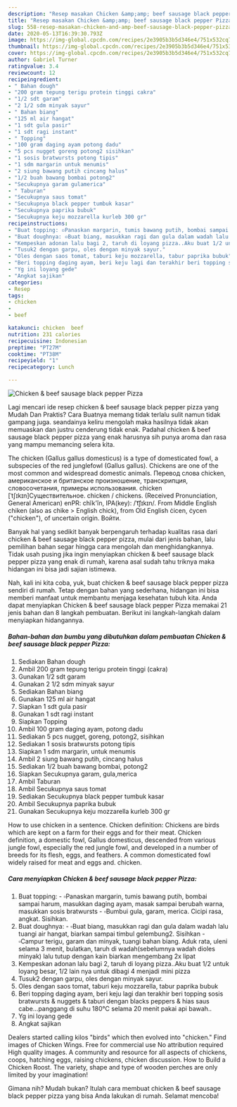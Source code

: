 ```yaml
---
description: "Resep masakan Chicken &amp;amp; beef sausage black pepper Pizza | Cara Masak Chicken &amp;amp; beef sausage black pepper Pizza Yang Bisa Manjain Lidah"
title: "Resep masakan Chicken &amp;amp; beef sausage black pepper Pizza | Cara Masak Chicken &amp;amp; beef sausage black pepper Pizza Yang Bisa Manjain Lidah"
slug: 558-resep-masakan-chicken-and-amp-beef-sausage-black-pepper-pizza-cara-masak-chicken-and-amp-beef-sausage-black-pepper-pizza-yang-bisa-manjain-lidah
date: 2020-05-13T16:39:30.793Z
image: https://img-global.cpcdn.com/recipes/2e3905b3b5d346e4/751x532cq70/chicken-beef-sausage-black-pepper-pizza-foto-resep-utama.jpg
thumbnail: https://img-global.cpcdn.com/recipes/2e3905b3b5d346e4/751x532cq70/chicken-beef-sausage-black-pepper-pizza-foto-resep-utama.jpg
cover: https://img-global.cpcdn.com/recipes/2e3905b3b5d346e4/751x532cq70/chicken-beef-sausage-black-pepper-pizza-foto-resep-utama.jpg
author: Gabriel Turner
ratingvalue: 3.4
reviewcount: 12
recipeingredient:
- " Bahan dough"
- "200 gram tepung terigu protein tinggi cakra"
- "1/2 sdt garam"
- "2 1/2 sdm minyak sayur"
- " Bahan biang"
- "125 ml air hangat"
- "1 sdt gula pasir"
- "1 sdt ragi instant"
- " Topping"
- "100 gram daging ayam potong dadu"
- "5 pcs nugget goreng potong2 sisihkan"
- "1 sosis bratwursts potong tipis"
- "1 sdm margarin untuk menumis"
- "2 siung bawang putih cincang halus"
- "1/2 buah bawang bombai potong2"
- "Secukupnya garam gulamerica"
- " Taburan"
- "Secukupnya saus tomat"
- "Secukupnya black pepper tumbuk kasar"
- "Secukupnya paprika bubuk"
- "Secukupnya keju mozzarella kurleb 300 gr"
recipeinstructions:
- "Buat topping: ▫️Panaskan margarin, tumis bawang putih, bombai sampai harum, masukkan daging ayam, masak sampai berubah warna, masukkan sosis bratwursts ▫️Bumbui gula, garam, merica. Cicipi rasa, angkat. Sisihkan."
- "Buat doughnya: ▫️Buat biang, masukkan ragi dan gula dalam wadah lalu tuangi air hangat, biarkan sampai timbul gelembung2. Sisihkan ▫️Campur terigu, garam dan minyak, tuangi bahan biang. Aduk rata, uleni selama 3 menit, bulatkan, taruh di wadah(sebelumnya wadah dioles minyak) lalu tutup dengan kain biarkan mengembang 2x lipat"
- "Kempeskan adonan lalu bagi 2, taruh di loyang pizza..Aku buat 1/2 untuk loyang besar, 1/2 lain nya untuk dibagi 4 menjadi mini pizza"
- "Tusuk2 dengan garpu, oles dengan minyak sayur."
- "Oles dengan saos tomat, taburi keju mozzarella, tabur paprika bubuk"
- "Beri topping daging ayam, beri keju lagi dan terakhir beri topping sosis bratwursts &amp; nuggets &amp; taburi dengan blacks peppers &amp; hias saus cabe...panggang di suhu 180℃ selama 20 menit pakai api bawah.."
- "Yg ini loyang gede"
- "Angkat sajikan"
categories:
- Resep
tags:
- chicken
- 
- beef

katakunci: chicken  beef 
nutrition: 231 calories
recipecuisine: Indonesian
preptime: "PT27M"
cooktime: "PT38M"
recipeyield: "1"
recipecategory: Lunch

---
```



![Chicken &amp; beef sausage black pepper Pizza](https://img-global.cpcdn.com/recipes/2e3905b3b5d346e4/751x532cq70/chicken-beef-sausage-black-pepper-pizza-foto-resep-utama.jpg)

Lagi mencari ide resep chicken &amp; beef sausage black pepper pizza yang Mudah Dan Praktis? Cara Buatnya memang tidak terlalu sulit namun tidak gampang juga. seandainya keliru mengolah maka hasilnya tidak akan memuaskan dan justru cenderung tidak enak. Padahal chicken &amp; beef sausage black pepper pizza yang enak harusnya sih punya aroma dan rasa yang mampu memancing selera kita.

The chicken (Gallus gallus domesticus) is a type of domesticated fowl, a subspecies of the red junglefowl (Gallus gallus). Chickens are one of the most common and widespread domestic animals. Перевод слова chicken, американское и британское произношение, транскрипция, словосочетания, примеры использования. chicken [ˈtʃɪkɪn]Существительное. chicken / chickens. (Received Pronunciation, General American) enPR: chĭk&#39;ĭn, IPA(key): /ˈt͡ʃɪkɪn/. From Middle English chiken (also as chike &gt; English chick), from Old English ċicen, ċycen (&#34;chicken&#34;), of uncertain origin. Войти.

Banyak hal yang sedikit banyak berpengaruh terhadap kualitas rasa dari chicken &amp; beef sausage black pepper pizza, mulai dari jenis bahan, lalu pemilihan bahan segar hingga cara mengolah dan menghidangkannya. Tidak usah pusing jika ingin menyiapkan chicken &amp; beef sausage black pepper pizza yang enak di rumah, karena asal sudah tahu triknya maka hidangan ini bisa jadi sajian istimewa.


Nah, kali ini kita coba, yuk, buat chicken &amp; beef sausage black pepper pizza sendiri di rumah. Tetap dengan bahan yang sederhana, hidangan ini bisa memberi manfaat untuk membantu menjaga kesehatan tubuh kita. Anda dapat menyiapkan Chicken &amp; beef sausage black pepper Pizza memakai 21 jenis bahan dan 8 langkah pembuatan. Berikut ini langkah-langkah dalam menyiapkan hidangannya.

<!--inarticleads1-->

##### Bahan-bahan dan bumbu yang dibutuhkan dalam pembuatan Chicken &amp; beef sausage black pepper Pizza:

1. Sediakan  Bahan dough
1. Ambil 200 gram tepung terigu protein tinggi (cakra)
1. Gunakan 1/2 sdt garam
1. Gunakan 2 1/2 sdm minyak sayur
1. Sediakan  Bahan biang
1. Gunakan 125 ml air hangat
1. Siapkan 1 sdt gula pasir
1. Gunakan 1 sdt ragi instant
1. Siapkan  Topping
1. Ambil 100 gram daging ayam, potong dadu
1. Sediakan 5 pcs nugget, goreng, potong2, sisihkan
1. Sediakan 1 sosis bratwursts potong tipis
1. Siapkan 1 sdm margarin, untuk menumis
1. Ambil 2 siung bawang putih, cincang halus
1. Sediakan 1/2 buah bawang bombai, potong2
1. Siapkan Secukupnya garam, gula,merica
1. Ambil  Taburan
1. Ambil Secukupnya saus tomat
1. Sediakan Secukupnya black pepper tumbuk kasar
1. Ambil Secukupnya paprika bubuk
1. Gunakan Secukupnya keju mozzarella kurleb 300 gr


How to use chicken in a sentence. Chicken definition: Chickens are birds which are kept on a farm for their eggs and for their meat. Chicken definition, a domestic fowl, Gallus domesticus, descended from various jungle fowl, especially the red jungle fowl, and developed in a number of breeds for its flesh, eggs, and feathers. A common domesticated fowl widely raised for meat and eggs and. chicken. 

<!--inarticleads2-->

##### Cara menyiapkan Chicken &amp; beef sausage black pepper Pizza:

1. Buat topping: - ▫️Panaskan margarin, tumis bawang putih, bombai sampai harum, masukkan daging ayam, masak sampai berubah warna, masukkan sosis bratwursts - ▫️Bumbui gula, garam, merica. Cicipi rasa, angkat. Sisihkan.
1. Buat doughnya: - ▫️Buat biang, masukkan ragi dan gula dalam wadah lalu tuangi air hangat, biarkan sampai timbul gelembung2. Sisihkan - ▫️Campur terigu, garam dan minyak, tuangi bahan biang. Aduk rata, uleni selama 3 menit, bulatkan, taruh di wadah(sebelumnya wadah dioles minyak) lalu tutup dengan kain biarkan mengembang 2x lipat
1. Kempeskan adonan lalu bagi 2, taruh di loyang pizza..Aku buat 1/2 untuk loyang besar, 1/2 lain nya untuk dibagi 4 menjadi mini pizza
1. Tusuk2 dengan garpu, oles dengan minyak sayur.
1. Oles dengan saos tomat, taburi keju mozzarella, tabur paprika bubuk
1. Beri topping daging ayam, beri keju lagi dan terakhir beri topping sosis bratwursts &amp; nuggets &amp; taburi dengan blacks peppers &amp; hias saus cabe...panggang di suhu 180℃ selama 20 menit pakai api bawah..
1. Yg ini loyang gede
1. Angkat sajikan


Dealers started calling kilos &#34;birds&#34; which then evolved into &#34;chicken.&#34; Find images of Chicken Wings. Free for commercial use No attribution required High quality images. A community and resource for all aspects of chickens, coops, hatching eggs, raising chickens, chicken discussion. How to Build a Chicken Roost. The variety, shape and type of wooden perches are only limited by your imagination! 

Gimana nih? Mudah bukan? Itulah cara membuat chicken &amp; beef sausage black pepper pizza yang bisa Anda lakukan di rumah. Selamat mencoba!
